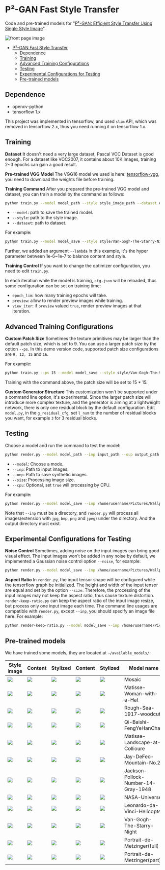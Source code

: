 # P&sup2;-GAN Fast Style Transfer

Code and pre-trained models for "[P&sup2;-GAN: Efficient Style Transfer Using Single Style Image](https://arxiv.org/abs/2001.07466)".

![front page image](https://github.com/i-evi/p2gan/raw/master/resources/front.png)

- [P&sup2;-GAN Fast Style Transfer](#P&sup2;-GAN-Fast-Style-Transfer)
    - [Dependence](#dependence)
    - [Training](#training)
    - [Advanced Training Configurations](#advanced-training-configurations)
    - [Testing](#Testing)
    - [Experimental Configurations for Testing](#experimental-configurations-for-testing)
    - [Pre-trained models](#pre-trained-models)


## Dependence

* opencv-python
* tensorflow 1.x

This project was implemented in tensorflow, and used `slim` API, which was removed in tensorflow 2.x, thus you need running it on tensorflow 1.x.

## Training

**Dataset**
It doesn't need a very large dataset, Pascal VOC Dataset is good enough. For a dataset like VOC2007, it contains about 10K images, training 2~3 epochs can gain a good result.

**Pre-trained VGG Model**
The VGG16 model we used is here: [tensorflow-vgg](https://github.com/machrisaa/tensorflow-vgg), you need to download the weights file before training.

**Training Command**
After you prepared the pre-trained VGG model and dataset, you can train a model by the command as follows:

```bash
python train.py --model model_path --style style_image_path --dataset dataset_path

```
* `--model`: path to save the trained model.
* `--style`: path to the style image.
* `--dataset`: path to dataset.

For example:

```bash
python train.py --model model_save --style style/Van-Gogh-The-Starry-Night.jpg --dataset /home/username/Downloads/VOCdevkit/VOC2007/JPEGImages/ --lambda 5e-6
```
Further, we added an argument `--lambda` in this example, it's the hyper parameter between 1e-6~1e-7 to balance content and style.

**Training Control**
If you want to change the optimizer configuration, you need to edit `train.py`.

In each iteration while the model is training, `cfg.json` will be reloaded, thus some configuration can be set on training time:
* `epoch_lim`: how many training epochs will take.
* `preview`: allow to render preview images while training.
* `view_iter`: if `preview` valued `true`, render preview images at that iteration.

## Advanced Training Configurations

**Custom Patch Size**
Sometimes the texture primitives may be larger than the default patch size, which is set to 9. You can use a larger patch size by the option `--ps`. In this demo version code, supported patch size configurations are `9, 12, 15` and `16`.

For example:

```bash
python train.py --ps 15 --model model_save --style style/Van-Gogh-The-Starry-Night.jpg --dataset /home/username/Downloads/VOCdevkit/VOC2007/JPEGImages/ --lambda 5e-6
```

Training with the command above, the patch size will be set to 15 * 15.

**Custom Generator Structure**
This customization won't be supported under a command line option, it's experimental. Since the larger patch size will introduce more complex texture, and the generator is aiming at a lightweight network, there is only one residual block by the default configuration. Edit `model.py`, in the `g_residual_cfg`, set `l_num` to the number of residual blocks you want, for example `3` for 3 residual blocks.

## Testing

Choose a model and run the command to test the model:

```bash
python render.py --model model_path --inp input_path --oup output_path --size number [--cpu true]
```
* `--model`: Choose a mode.
* `--inp`: Path to input images.
* `--onp`: Path to save synthetic images.
* `--size`: Processing image size.
* `--cpu`: Optional, set `true` will processing by CPU.

For example:

```bash
python render.py --model model_save --inp /home/username/Pictures/Wallpaper/ --oup output --size 256
```

Note that `--inp` must be a directory, and `render.py` will process all images(extension with `jpg`, `bmp`, `png` and `jpeg`) under the directory. And the output directory must exist.

## Experimental Configurations for Testing

**Noise Control**
Sometimes, adding noise on the input images can bring good visual effect. The input images won't be added in any noise by default, we implemented a Gaussian noise control option `--noise`, for example:

```bash
python render.py --model model_save --inp /home/username/Pictures/Wallpaper/ --oup output --size 512 --noise 0.1
```

**Aspect Ratio**
In `render.py`, the input tensor shape will be configured while the tensorflow graph be initialized. The height and width of the input tensor are equal and set by the option `--size`. Therefore, the processing of the input images may not keep the aspect ratio, thus cause texture distortion. `render-keep-ratio.py` can keep the aspect ratio of the input image resize, but process only one input image each time. The command line usages are compatible with `render.py`, except `--inp`, you should specify an image file here. For example:

```bash
python render-keep-ratio.py --model model_save --inp /home/username/Pictures/Wallpaper/test.jpg --oup output --size 1024
```

## Pre-trained models
We have trained some models, they are located at `~/available_models/`:

| Style image | Content | Stylized |Content | Stylized | Model name |
|-------------|---------|----------|--------|----------|------------|
|![](https://github.com/i-evi/p2gan/raw/master/resources/style/Mosaic.jpg)|![](https://github.com/i-evi/p2gan/raw/master/content/9.jpg)|![](https://github.com/i-evi/p2gan/raw/master/resources/demo/5_0.jpg)|![](https://github.com/i-evi/p2gan/raw/master/content/1.jpg)|![](https://github.com/i-evi/p2gan/raw/master/resources/demo/5_1.jpg)|Mosaic|
|![](https://github.com/i-evi/p2gan/raw/master/resources/style/Matisse-Woman-with-a-Hat.jpg)|![](https://github.com/i-evi/p2gan/raw/master/content/6.jpg)|![](https://github.com/i-evi/p2gan/raw/master/resources/demo/3_0.jpg)|![](https://github.com/i-evi/p2gan/raw/master/content/7.jpg)|![](https://github.com/i-evi/p2gan/raw/master/resources/demo/3_1.jpg)|Matisse-Woman-with-a-Hat|
|![](https://github.com/i-evi/p2gan/raw/master/resources/style/Rough-Sea-1917-woodcut.jpg)|![](https://github.com/i-evi/p2gan/raw/master/content/14.jpg)|![](https://github.com/i-evi/p2gan/raw/master/resources/demo/8_0.jpg)|![](https://github.com/i-evi/p2gan/raw/master/content/15.jpg)|![](https://github.com/i-evi/p2gan/raw/master/resources/demo/8_1.jpg)|Rough-Sea-1917-woodcut|
|![](https://github.com/i-evi/p2gan/raw/master/resources/style/Qi-Baishi-FengYeHanChan.jpg)|![](https://github.com/i-evi/p2gan/raw/master/content/12.jpg)|![](https://github.com/i-evi/p2gan/raw/master/resources/demo/7_0.jpg)|![](https://github.com/i-evi/p2gan/raw/master/content/13.jpg)|![](https://github.com/i-evi/p2gan/raw/master/resources/demo/7_1.jpg)|Qi-Baishi-FengYeHanChan|
|![](https://github.com/i-evi/p2gan/raw/master/resources/style/Matisse-Landscape-at-Collioure.jpg)|![](https://github.com/i-evi/p2gan/raw/master/content/10.jpg)|![](https://github.com/i-evi/p2gan/raw/master/resources/demo/6_0.jpg)|![](https://github.com/i-evi/p2gan/raw/master/content/11.jpg)|![](https://github.com/i-evi/p2gan/raw/master/resources/demo/6_1.jpg)|Matisse-Landscape-at-Collioure|
|![](https://github.com/i-evi/p2gan/raw/master/resources/style/Jay-DeFeo-Mountain-No.2.jpg)|![](https://github.com/i-evi/p2gan/raw/master/content/8.jpg)|![](https://github.com/i-evi/p2gan/raw/master/resources/demo/4_0.jpg)|![](https://github.com/i-evi/p2gan/raw/master/content/9.jpg)|![](https://github.com/i-evi/p2gan/raw/master/resources/demo/4_1.jpg)|Jay-DeFeo-Mountain-No.2|
|![](https://github.com/i-evi/p2gan/raw/master/resources/style/Jackson-Pollock-Number-14-Gray-1948.jpg)|![](https://github.com/i-evi/p2gan/raw/master/content/0.jpg)|![](https://github.com/i-evi/p2gan/raw/master/resources/demo/9_0.jpg)|![](https://github.com/i-evi/p2gan/raw/master/content/16.jpg)|![](https://github.com/i-evi/p2gan/raw/master/resources/demo/9_1.jpg)|Jackson-Pollock-Number-14-Gray-1948|
|![](https://github.com/i-evi/p2gan/raw/master/resources/style/NASA-Universe.jpg)|![](https://github.com/i-evi/p2gan/raw/master/content/4.jpg)|![](https://github.com/i-evi/p2gan/raw/master/resources/demo/2_1.jpg)|![](https://github.com/i-evi/p2gan/raw/master/content/5.jpg)|![](https://github.com/i-evi/p2gan/raw/master/resources/demo/2_0.jpg)|NASA-Universe|
|![](https://github.com/i-evi/p2gan/raw/master/resources/style/Leonardo-da-Vinci-Helicopter.jpg)|![](https://github.com/i-evi/p2gan/raw/master/content/1.jpg)|![](https://github.com/i-evi/p2gan/raw/master/resources/demo/0_1.jpg)|![](https://github.com/i-evi/p2gan/raw/master/content/0.jpg)|![](https://github.com/i-evi/p2gan/raw/master/resources/demo/0_0.jpg)|Leonardo-da-Vinci-Helicopter|
|![](https://github.com/i-evi/p2gan/raw/master/resources/style/Van-Gogh-The-Starry-Night.jpg)|![](https://github.com/i-evi/p2gan/raw/master/content/3.jpg)|![](https://github.com/i-evi/p2gan/raw/master/resources/demo/1_1.jpg)|![](https://github.com/i-evi/p2gan/raw/master/content/2.jpg)|![](https://github.com/i-evi/p2gan/raw/master/resources/demo/1_0.jpg)|Van-Gogh-The-Starry-Night|
|![](https://github.com/i-evi/p2gan/raw/master/resources/style/Robert-Delaunay-Portrait-de-Metzinger.jpg)|![](https://github.com/i-evi/p2gan/raw/master/content/16.jpg)|![](https://github.com/i-evi/p2gan/raw/master/resources/demo/b_0.jpg)|![](https://github.com/i-evi/p2gan/raw/master/content/17.jpg)|![](https://github.com/i-evi/p2gan/raw/master/resources/demo/b_1.jpg)|Portrait-de-Metzinger(full)|
|![](https://github.com/i-evi/p2gan/raw/master/resources/style/Robert-Delaunay-Portrait-de-Metzinger-part.jpg)|![](https://github.com/i-evi/p2gan/raw/master/content/16.jpg)|![](https://github.com/i-evi/p2gan/raw/master/resources/demo/a_0.jpg)|![](https://github.com/i-evi/p2gan/raw/master/content/17.jpg)|![](https://github.com/i-evi/p2gan/raw/master/resources/demo/a_1.jpg)|Portrait-de-Metzinger(part)|

